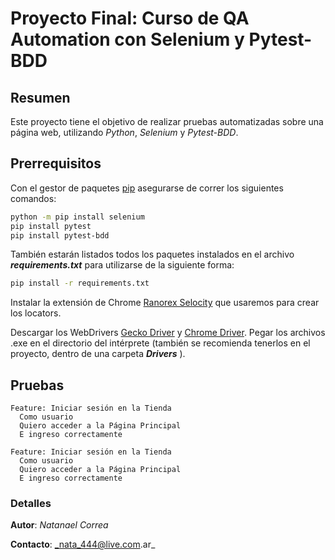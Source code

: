 # Proyecto Final: Curso de QA Automation con Selenium y Pytest-BDD


## Resumen

Este proyecto tiene el objetivo de realizar pruebas automatizadas sobre una página web, utilizando _Python_, _Selenium_ y _Pytest-BDD_.


## Prerrequisitos

Con el gestor de paquetes [pip](https://pip.pypa.io/en/stable/) asegurarse de correr los siguientes comandos:

```bash
python -m pip install selenium
pip install pytest
pip install pytest-bdd
```

También estarán listados todos los paquetes instalados en el archivo _**requirements.txt**_ para utilizarse de la siguiente forma:

```bash
pip install -r requirements.txt
```

Instalar la extensión de Chrome [Ranorex Selocity](https://chrome.google.com/webstore/detail/ranorex-selocity/ocgghcnnjekfpbmafindjmijdpopafoe)
que usaremos para crear los locators.

Descargar los WebDrivers
[Gecko Driver](https://github.com/mozilla/geckodriver/releases) y
[Chrome Driver](https://chromedriver.chromium.org/downloads). Pegar los archivos .exe en el directorio
del intérprete (también se recomienda tenerlos en el proyecto, dentro de una carpeta _**Drivers**_ ).


## Pruebas

```gherkin
Feature: Iniciar sesión en la Tienda
  Como usuario
  Quiero acceder a la Página Principal
  E ingreso correctamente
```

```gherkin
Feature: Iniciar sesión en la Tienda
  Como usuario
  Quiero acceder a la Página Principal
  E ingreso correctamente
```


### Detalles

**Autor**:
_Natanael Correa_

**Contacto**:
_nata_444@live.com.ar_
